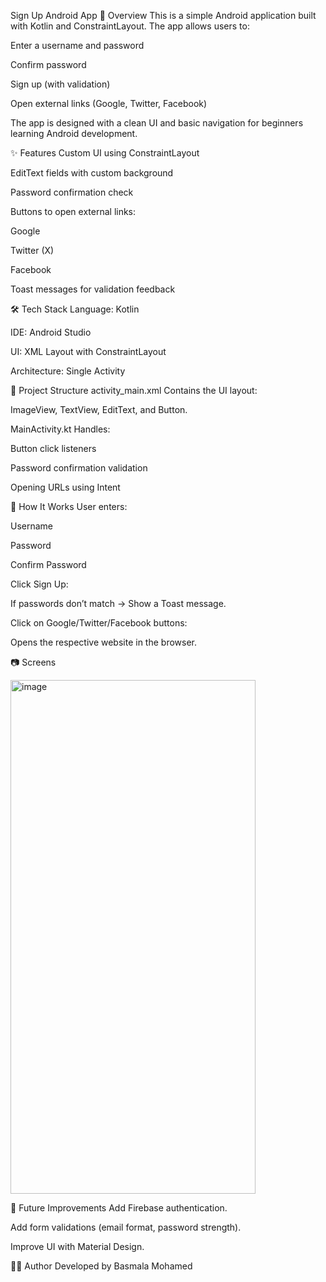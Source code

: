 Sign Up Android App
📱 Overview
This is a simple Android application built with Kotlin and ConstraintLayout.
The app allows users to:

Enter a username and password

Confirm password

Sign up (with validation)

Open external links (Google, Twitter, Facebook)

The app is designed with a clean UI and basic navigation for beginners learning Android development.

✨ Features
Custom UI using ConstraintLayout

EditText fields with custom background

Password confirmation check

Buttons to open external links:

Google

Twitter (X)

Facebook

Toast messages for validation feedback

🛠 Tech Stack
Language: Kotlin

IDE: Android Studio

UI: XML Layout with ConstraintLayout

Architecture: Single Activity

📂 Project Structure
activity_main.xml
Contains the UI layout:

ImageView, TextView, EditText, and Button.

MainActivity.kt
Handles:

Button click listeners

Password confirmation validation

Opening URLs using Intent

🚀 How It Works
User enters:

Username

Password

Confirm Password

Click Sign Up:

If passwords don’t match → Show a Toast message.

Click on Google/Twitter/Facebook buttons:

Opens the respective website in the browser.

📷 Screens


<img width="392" height="822" alt="image" src="https://github.com/user-attachments/assets/8102f72a-59bb-417d-b706-1a153fb89686" />


🔮 Future Improvements
Add Firebase authentication.

Add form validations (email format, password strength).

Improve UI with Material Design.

👩‍💻 Author
Developed by Basmala Mohamed

